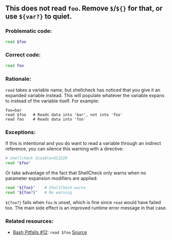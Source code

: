 ## This does not read `foo`. Remove `$`/`${}` for that, or use `${var?}` to quiet.

### Problematic code:

```sh
read $foo
```

### Correct code:

```sh
read foo
```

### Rationale:

`read` takes a variable name, but shellcheck has noticed that you give it an expanded variable instead. This will populate whatever the variable expans to instead of the variable itself. For example:

    foo=bar
    read $foo   # Reads data into 'bar', not into 'foo'
    read foo    # Reads data into 'foo'

### Exceptions:

If this is intentional and you do want to read a variable through an indirect reference, you can silence this warning with a directive:

```sh
# shellcheck disable=SC2229
read "$foo"
```

Or take advantage of the fact that ShellCheck only warns when no parameter expansion modifiers are applied:

```sh
read "${foo}"    # ShellCheck warns
read "${foo?}"   # No warning
```

`${foo?}` fails when `foo` is unset, which is fine since `read` would have failed too. The main side effect is an improved runtime error message in that case.

### Related resources:

* [Bash Pitfalls #12](https://mywiki.wooledge.org/BashPitfalls#pf12): `read $foo`
[Source](https://github.com/koalaman/shellcheck/wiki/SC2229)

